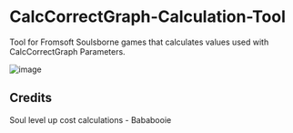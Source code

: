 # CalcCorrectGraph-Calculation-Tool
Tool for Fromsoft Soulsborne games that calculates values used with CalcCorrectGraph Parameters.

![image](https://user-images.githubusercontent.com/55667610/125282998-d46c3880-e2cc-11eb-8c53-e4d18cf7e375.png)


## Credits
Soul level up cost calculations - Bababooie
